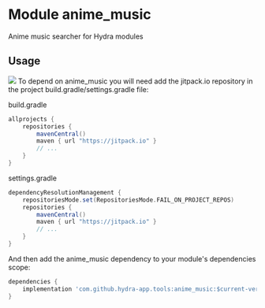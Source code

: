 # Module anime_music

Anime music searcher for Hydra modules

## Usage

[![](https://jitpack.io/v/hydra-app/tools.svg)](https://jitpack.io/#hydra-app/tools)
To depend on anime_music you will need add the jitpack.io repository in the project build.gradle/settings.gradle file:

build.gradle
```groovy
allprojects {
    repositories {
        mavenCentral()
        maven { url "https://jitpack.io" }
        // ...
    }
}
```

settings.gradle
```groovy
dependencyResolutionManagement {
    repositoriesMode.set(RepositoriesMode.FAIL_ON_PROJECT_REPOS)
    repositories {
        mavenCentral()
        maven { url "https://jitpack.io" }
        // ...
    }
}
```

And then add the anime_music dependency to your module's dependencies scope:
```groovy
dependencies {
    implementation 'com.github.hydra-app.tools:anime_music:$current-version'
}
```